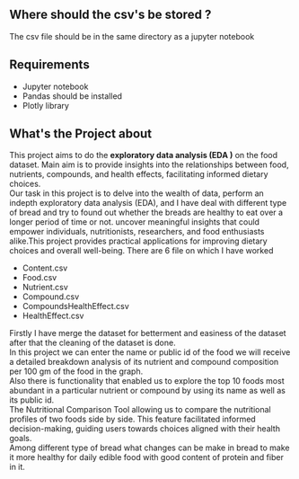 <h2> Where should the csv's be stored ? </h2>
The csv file should be in the same directory as a jupyter notebook
<h2>Requirements</h2>
<ul>
  <li>Jupyter notebook </li>
  <li>Pandas should be installed</li>
  <li>Plotly library </li>
</ul>

<h2> What's the Project about </h2>
This project aims to do the <b>exploratory data analysis (EDA )</b> on the food dataset.
Main aim is to provide insights into the relationships between food, nutrients, compounds, and health
effects, facilitating informed dietary choices.<br> 
Our task in this project is to delve into the wealth of data, perform an indepth exploratory data analysis (EDA), and
I have deal with different type of bread and try to found out whether the breads are healthy to eat over a longer period of time or not.
uncover meaningful insights that could empower individuals, nutritionists, researchers, and food enthusiasts
alike.This project provides practical applications for improving dietary choices and overall well-being.
There are 6 file on which I have worked 
<ul> 
  <li>Content.csv</li>
  <li>Food.csv</li>
  <li>Nutrient.csv</li>
  <li>Compound.csv</li>
  <li>CompoundsHealthEffect.csv</li>
  <li>HealthEffect.csv</li>
</ul>
Firstly I have merge the dataset for betterment and easiness of the dataset
after that the cleaning of the dataset is done.<br> 
In this project we can enter the name or public id of the food we will receive a detailed breakdown analysis of its nutrient and
compound composition per 100 gm of the food in the graph.<br> 
Also there is functionality that enabled us to explore the top 10 foods most abundant in a particular nutrient or compound by using its
name as well as its public id.<br>
The Nutritional Comparison Tool allowing us to compare the nutritional profiles of two foods side by
side. This feature facilitated informed decision-making, guiding users towards choices aligned with their
health goals.<br>
Among different type of bread what changes can be make in bread to make it more healthy for daily edible food with good content of protein and fiber in it.


